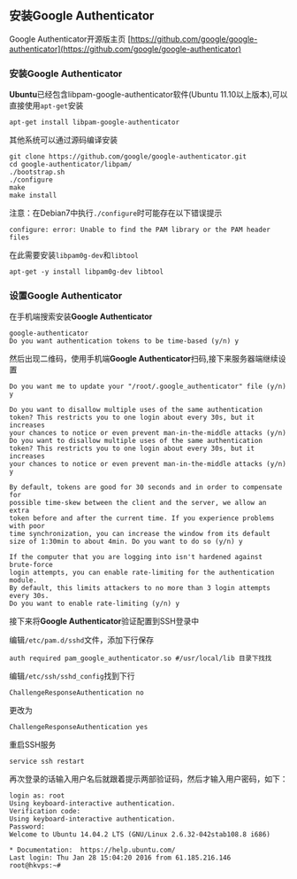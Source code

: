 ## 安装Google Authenticator
Google Authenticator开源版主页 [https://github.com/google/google-authenticator](https://github.com/google/google-authenticator)

### 安装Google Authenticator

**Ubuntu**已经包含libpam-google-authenticator软件(Ubuntu 11.10以上版本),可以直接使用`apt-get`安装

```shell
apt-get install libpam-google-authenticator
```

其他系统可以通过源码编译安装

```shell
git clone https://github.com/google/google-authenticator.git
cd google-authenticator/libpam/
./bootstrap.sh
./configure
make
make install
```

注意：在Debian7中执行`./configure`时可能存在以下错误提示

```
configure: error: Unable to find the PAM library or the PAM header files
```

在此需要安装`libpam0g-dev`和`libtool`

```shell
apt-get -y install libpam0g-dev libtool
```

### 设置Google Authenticator

在手机端搜索安装**Google Authenticator**

```
google-authenticator
Do you want authentication tokens to be time-based (y/n) y
```

然后出现二维码，使用手机端**Google Authenticator**扫码,接下来服务器端继续设置

```shell
Do you want me to update your "/root/.google_authenticator" file (y/n) y

Do you want to disallow multiple uses of the same authentication
token? This restricts you to one login about every 30s, but it increases
your chances to notice or even prevent man-in-the-middle attacks (y/n) Do you want to disallow multiple uses of the same authentication
token? This restricts you to one login about every 30s, but it increases
your chances to notice or even prevent man-in-the-middle attacks (y/n) y

By default, tokens are good for 30 seconds and in order to compensate for
possible time-skew between the client and the server, we allow an extra
token before and after the current time. If you experience problems with poor
time synchronization, you can increase the window from its default
size of 1:30min to about 4min. Do you want to do so (y/n) y

If the computer that you are logging into isn't hardened against brute-force
login attempts, you can enable rate-limiting for the authentication module.
By default, this limits attackers to no more than 3 login attempts every 30s.
Do you want to enable rate-limiting (y/n) y
```

接下来将**Google Authenticator**验证配置到SSH登录中

编辑`/etc/pam.d/sshd`文件，添加下行保存

```shell
auth required pam_google_authenticator.so #/usr/local/lib 目录下找找
```

编辑`/etc/ssh/sshd_config`找到下行

```shell
ChallengeResponseAuthentication no
```

更改为

```shell
ChallengeResponseAuthentication yes
```

重启SSH服务

```shell
service ssh restart
```

再次登录的话输入用户名后就跟着提示两部验证码，然后才输入用户密码，如下：

```
login as: root
Using keyboard-interactive authentication.
Verification code:
Using keyboard-interactive authentication.
Password:
Welcome to Ubuntu 14.04.2 LTS (GNU/Linux 2.6.32-042stab108.8 i686)

* Documentation:  https://help.ubuntu.com/
Last login: Thu Jan 28 15:04:20 2016 from 61.185.216.146
root@hkvps:~#
```